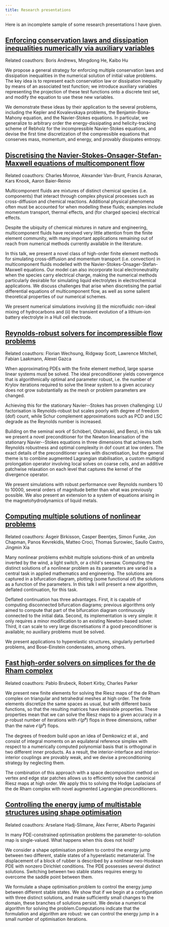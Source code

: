 ```yaml
---
title: Research presentations
---
```


Here is an incomplete sample of some research presentations I have given.

<h2><a href="{{site.url}}/files/talks/structure_in_time.pdf" class="iwantyoubold">Enforcing conservation laws and dissipation inequalities numerically via auxiliary variables</a></h2>

<p>Related coauthors: Boris Andrews, Mingdong He, Kaibo Hu</p>

<p>We propose a general strategy for enforcing multiple conservation laws and dissipation inequalities in the numerical solution of initial value problems. The key idea is to represent each conservation law or dissipation inequality by means of an associated test function; we introduce auxiliary variables representing the projection of these test functions onto a discrete test set,
and modify the equation to use these new variables. </p>

<p>We demonstrate these ideas by their application to the several problems, including the Kepler and Kovalevskaya problems, the Benjamin-Bona-Mahony equation, and the Navier-Stokes equations. In particular, we generalize to arbitrary order the energy-dissipating and
helicity-tracking scheme of Rebholz for the incompressible Navier-Stokes equations, and devise the
first time discretization of the compressible equations that conserves mass, momentum, and energy,
and provably dissipates entropy.</p>


<h2><a href="{{site.url}}/files/talks/multicomponent_flows.pdf" class="iwantyoubold">Discretising the Navier-Stokes-Onsager-Stefan-Maxwell equations of multicomponent flow</a></h2>

<p>Related coauthors: Charles Monroe, Alexander Van-Brunt, Francis Aznaran, Kars Knook, Aaron Baier-Reinio</p>

<p>Multicomponent fluids are mixtures of distinct chemical species (i.e. components) that interact through complex physical processes such as cross-diffusion and chemical reactions. Additional physical phenomena often must be accounted for when modelling these fluids; examples include momentum transport, thermal effects, and (for charged species) electrical effects.</p>

<p>Despite the ubiquity of chemical mixtures in nature and engineering, multicomponent fluids have received very little attention from the finite element community, with many important applications remaining out of reach from numerical methods currently available in the literature.</p>

<p>In this talk, we present a novel class of high-order finite element methods for simulating cross-diffusion and momentum transport (i.e. convection) in multicomponent fluids modelled with the Navier-Stokes-Onsager-Stefan-Maxwell equations. Our model can also incorporate local electroneutrality when the species carry electrical charge, making the numerical methods particularly desirable for simulating liquid electrolytes in electrochemical applications. We discuss challenges that arise when discretising the partial differential equations of multicomponent flow, as well as some salient theoretical properties of our numerical schemes.</p>

<p>We present numerical simulations involving (i) the microfluidic non-ideal mixing of hydrocarbons and (ii) the transient evolution of a lithium-ion battery electrolyte in a Hull cell electrode. </p>

<h2><a href="{{site.url}}/files/talks/reynolds_robust_solvers.pdf" class="iwantyoubold">Reynolds-robust solvers for incompressible flow problems</a></h2>

<p>Related coauthors: Florian Wechsung, Ridgway Scott, Lawrence Mitchell, Fabian Laakmann, Alexei Gazca</p>

 <p>When approximating PDEs with the finite element method, large sparse linear systems must be solved. The ideal preconditioner yields convergence that is algorithmically optimal and parameter robust, i.e. the number of Krylov iterations required to solve the linear system to a given accuracy does not grow substantially as the mesh or problem parameters are changed.</p>

<p>Achieving this for the stationary Navier--Stokes has proven challenging: LU factorisation is Reynolds-robust but scales poorly with degree of freedom (dof) count, while Schur complement approximations such as PCD and LSC degrade as the Reynolds number is increased.</p>

<p>Building on the seminal work of Schöberl, Olshanskii, and Benzi, in this talk we present a novel preconditioner for the Newton linearisation of the stationary Navier--Stokes equations in three dimensions that achieves both Reynolds robustness and optimal complexity in dof count at low orders. The exact details of the preconditioner varies with discretisation, but the general theme is to combine augmented Lagrangian stabilisation, a custom multigrid prolongation operator involving local solves on coarse cells, and an additive patchwise relaxation on each level that captures the kernel of the divergence operator.</p>

<p>We present simulations with robust performance over Reynolds numbers 10 to 10000, several orders of magnitude better than what was previously possible. We also present an extension to a system of equations arising in the magnetohydrodynamics of liquid metals.</p>

<h2><a href="{{site.url}}/files/talks/deflation.pdf" class="iwantyoubold">Computing multiple solutions of nonlinear problems</a></h2>

<p>Related coauthors: Ásgeir Birkisson, Casper Beentjes, Simon Funke, Jon Chapman, Panos Kevrekidis, Matteo Croci, Thomas Surowiec, Saullo Castro, Jingmin Xia</p>

<p>Many nonlinear problems exhibit multiple solutions-think of an umbrella
inverted by the wind, a light switch, or a child's seesaw.
Computing the distinct solutions of a nonlinear problem as its
parameters are varied is a central task in applied
mathematics and engineering. The solutions are captured in a bifurcation
diagram, plotting (some functional of) the solutions as a function of the parameters. In this
talk I will present a new algorithm, deflated continuation, for this task.</p>

<p>Deflated continuation has three advantages. First, it is capable of computing
disconnected bifurcation diagrams; previous algorithms only aimed to compute
that part of the bifurcation diagram continuously connected to the initial data.
Second, its implementation is very simple: it only requires a minor
modification to an existing Newton-based solver. Third, it can scale to very
large discretisations if a good preconditioner is available; no auxiliary
problems must be solved.</p>

<p>We present applications to hyperelastic structures, singularly perturbed problems,
and Bose-Einstein condensates, among others. </p>

<h2><a href="{{site.url}}/files/talks/fast_riesz_maps_simplices.pdf" class="iwantyoubold">Fast high-order solvers on simplices for the de Rham complex</a></h2>

<p>Related coauthors: Pablo Brubeck, Robert Kirby, Charles Parker</p>

<p>We present new finite elements for solving the Riesz maps of the de Rham complex on triangular and tetrahedral meshes at high order. The finite elements discretize the same spaces as usual, but with different basis functions, so that the resulting matrices have desirable properties. These properties mean that we can solve the Riesz maps to a given accuracy in a 𝑝-robust number of iterations with 𝒪(𝑝⁶) flops in three dimensions, rather than the naive 𝒪(𝑝⁹) flops.</p>

<p>The degrees of freedom build upon an idea of Demkowicz et al., and consist of integral moments on an equilateral reference simplex with respect to a numerically computed polynomial basis that is orthogonal in two different inner products. As a result,  the interior-interface and interior-interior couplings are provably weak, and we devise a preconditioning strategy by neglecting them.</p>

<p>The combination of this approach with a space decomposition method on vertex and edge star patches allows us to efficiently solve the canonical Riesz maps at high order.
We apply this to solving the Hodge Laplacians of the de Rham complex with novel augmented Lagrangian preconditioners.</p>

<h2><a href="{{site.url}}/files/talks/multistable_shape_optimisation.pdf" class="iwantyoubold">Controlling the energy jump of multistable structures using shape optimisation</a></h2>

<p>Related coauthors: Arselane Hadj-Slimane, Àlex Ferrer, Alberto Paganini</p>

<p>In many PDE-constrained optimisation problems the parameter-to-solution map is single-valued. What happens when this does not hold?</p>

<p>We consider a shape optimisation problem to control the energy jump between two different, stable states of a hyperelastic metamaterial. The displacement of a block of rubber is described by a nonlinear neo-Hookean PDE with nonzero Dirichlet conditions. The PDE possesses several distinct solutions. Switching between two stable states requires energy to overcome the saddle point between them.</p>

<p>We formulate a shape optimisation problem to control the energy jump between different stable states. We show that if we begin at a configuration with three distinct solutions, and make sufficiently small changes to the domain, these branches of solutions persist. We devise a numerical algorithm for solving the problem.Computations indicate that the formulation and algorithm are robust: we can control the energy jump in a small number of optimisation iterations.</p>
